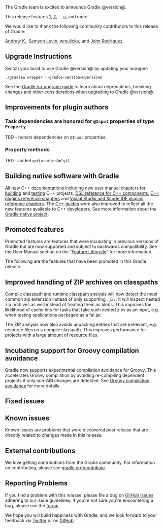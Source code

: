 The Gradle team is excited to announce Gradle @version@.

This release features [1](), [2](), ... [n](), and more.

We would like to thank the following community contributors to this release of Gradle:
<!-- 
Include only their name, impactful features should be called out separately below.
 [Some person](https://github.com/some-person)
-->
[Andrew K.](https://github.com/miokowpak),
[Semyon Levin](https://github.com/remal),
[wreulicke](https://github.com/wreulicke),
and [John Rodriguez](https://github.com/jrodbx).

<!-- 
## 1

details of 1

## 2

details of 2

## n
-->

## Upgrade Instructions

Switch your build to use Gradle @version@ by updating your wrapper:

`./gradlew wrapper --gradle-version=@version@`

See the [Gradle 5.x upgrade guide](userguide/upgrading_version_5.html#changes_@baseVersion@) to learn about deprecations, breaking changes and other considerations when upgrading to Gradle @version@.

<!-- Do not add breaking changes or deprecations here! Add them to the upgrade guide instead. --> 

## Improvements for plugin authors

### Task dependencies are honored for `@Input` properties of type `Property`

TBD - honors dependencies on `@Input` properties.

### Property methods

TBD - added `getLocationOnly()`. 

## Building native software with Gradle

All new C++ documentations including new user manual chapters for [building](userguide/building_cpp_projects.html) and [testing](userguide/cpp_testing.html) C++ projects, [DSL reference for C++ components](dsl/index.html#N10808), [C++ plugins reference chapters](userguide/plugin_reference.html#native_languages) and [Visual Studio and Xcode IDE plugins reference chapters](userguide/plugin_reference.html#ide_integration).
The [C++ guides](https://gradle.org/guides/?q=Native) were also improved to reflect all the new features available to C++ developers.
See more information about the [Gradle native project](https://github.com/gradle/gradle-native/blob/master/docs/RELEASE-NOTES.md#changes-included-in-gradle-55).

## Promoted features
Promoted features are features that were incubating in previous versions of Gradle but are now supported and subject to backwards compatibility.
See the User Manual section on the “[Feature Lifecycle](userguide/feature_lifecycle.html)” for more information.

The following are the features that have been promoted in this Gradle release.

## Improved handling of ZIP archives on classpaths

Compile classpath and runtime classpath analysis will now detect the most common zip extension instead of only supporting `.jar`.
It will inspect nested zip archives as well instead of treating them as blobs. This improves the likelihood of cache hits for tasks
that take such nested zips as an input, e.g. when testing applications packaged as a fat jar.

The ZIP analysis now also avoids unpacking entries that are irrelevant, e.g. resource files on a compile classpath. 
This improves performance for projects with a large amount of resource files.

<!--
### Example promoted
-->

## Incubating support for Groovy compilation avoidance

Gradle now supports experimental compilation avoidance for Groovy. 
This accelerates Groovy compilation by avoiding re-compiling dependent projects if only non-ABI changes are detected.
See [Groovy compilation avoidance](userguide/groovy_plugin.html#sec:groovy_compile_avoidance) for more details.

## Fixed issues

## Known issues

Known issues are problems that were discovered post release that are directly related to changes made in this release.

## External contributions

We love getting contributions from the Gradle community. For information on contributing, please see [gradle.org/contribute](https://gradle.org/contribute).

## Reporting Problems

If you find a problem with this release, please file a bug on [GitHub Issues](https://github.com/gradle/gradle/issues) adhering to our issue guidelines. 
If you're not sure you're encountering a bug, please use the [forum](https://discuss.gradle.org/c/help-discuss).

We hope you will build happiness with Gradle, and we look forward to your feedback via [Twitter](https://twitter.com/gradle) or on [GitHub](https://github.com/gradle).
